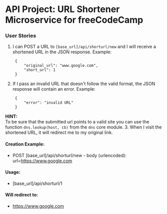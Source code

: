 # API Project: URL Shortener Microservice for freeCodeCamp

### User Stories
1. I can POST a URL to `[base_url]/api/shorturl/new` and I will receive a shortened URL in the JSON response. Example:  

		{
			"original_url": "www.google.com",
			"short_url": 1
		}
2. If I pass an invalid URL that doesn't follow the valid format, the JSON response will contain an error. Example:  

		{
			"error": "invalid URL"
		}
**HINT:**  
To be sure that the submitted url points to a valid site you can use the function `dns.lookup(host, cb)` from the `dns` core module.
3. When I visit the shortened URL, it will redirect me to my original link.

#### Creation Example:
* POST [base_url]/api/shorturl/new - body (urlencoded):  url=https://www.google.com

#### Usage:
* [base_url]/api/shorturl/1

#### Will redirect to:
* https://www.google.com
